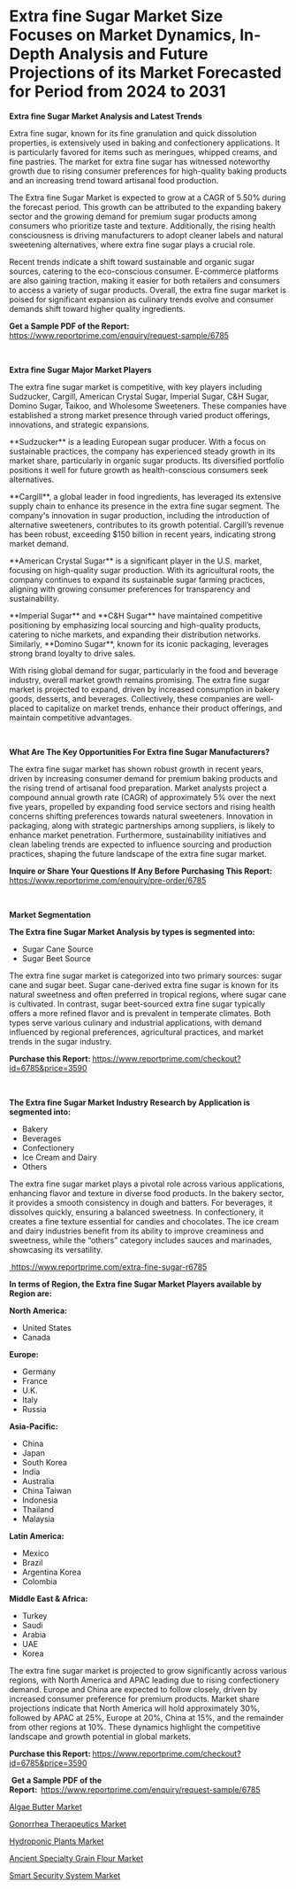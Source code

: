 <p><h1>Extra fine Sugar Market Size Focuses on Market Dynamics, In-Depth Analysis and Future Projections of its Market Forecasted for Period from 2024 to 2031</h1></p><p><strong>Extra fine Sugar Market Analysis and Latest Trends</strong></p>
<p><p>Extra fine sugar, known for its fine granulation and quick dissolution properties, is extensively used in baking and confectionery applications. It is particularly favored for items such as meringues, whipped creams, and fine pastries. The market for extra fine sugar has witnessed noteworthy growth due to rising consumer preferences for high-quality baking products and an increasing trend toward artisanal food production.</p><p>The Extra fine Sugar Market is expected to grow at a CAGR of 5.50% during the forecast period. This growth can be attributed to the expanding bakery sector and the growing demand for premium sugar products among consumers who prioritize taste and texture. Additionally, the rising health consciousness is driving manufacturers to adopt cleaner labels and natural sweetening alternatives, where extra fine sugar plays a crucial role.</p><p>Recent trends indicate a shift toward sustainable and organic sugar sources, catering to the eco-conscious consumer. E-commerce platforms are also gaining traction, making it easier for both retailers and consumers to access a variety of sugar products. Overall, the extra fine sugar market is poised for significant expansion as culinary trends evolve and consumer demands shift toward higher quality ingredients.</p></p>
<p><strong>Get a Sample PDF of the Report:&nbsp;</strong> <a href="https://www.reportprime.com/enquiry/request-sample/6785">https://www.reportprime.com/enquiry/request-sample/6785</a></p>
<p>&nbsp;</p>
<p><strong>Extra fine Sugar Major Market Players</strong></p>
<p><p>The extra fine sugar market is competitive, with key players including Sudzucker, Cargill, American Crystal Sugar, Imperial Sugar, C&H Sugar, Domino Sugar, Taikoo, and Wholesome Sweeteners. These companies have established a strong market presence through varied product offerings, innovations, and strategic expansions.</p><p>**Sudzucker** is a leading European sugar producer. With a focus on sustainable practices, the company has experienced steady growth in its market share, particularly in organic sugar products. Its diversified portfolio positions it well for future growth as health-conscious consumers seek alternatives.</p><p>**Cargill**, a global leader in food ingredients, has leveraged its extensive supply chain to enhance its presence in the extra fine sugar segment. The company's innovation in sugar production, including the introduction of alternative sweeteners, contributes to its growth potential. Cargill’s revenue has been robust, exceeding $150 billion in recent years, indicating strong market demand.</p><p>**American Crystal Sugar** is a significant player in the U.S. market, focusing on high-quality sugar production. With its agricultural roots, the company continues to expand its sustainable sugar farming practices, aligning with growing consumer preferences for transparency and sustainability.</p><p>**Imperial Sugar** and **C&H Sugar** have maintained competitive positioning by emphasizing local sourcing and high-quality products, catering to niche markets, and expanding their distribution networks. Similarly, **Domino Sugar**, known for its iconic packaging, leverages strong brand loyalty to drive sales.</p><p>With rising global demand for sugar, particularly in the food and beverage industry, overall market growth remains promising. The extra fine sugar market is projected to expand, driven by increased consumption in bakery goods, desserts, and beverages. Collectively, these companies are well-placed to capitalize on market trends, enhance their product offerings, and maintain competitive advantages.</p></p>
<p>&nbsp;</p>
<p><strong>What Are The Key Opportunities For Extra fine Sugar Manufacturers?</strong></p>
<p><p>The extra fine sugar market has shown robust growth in recent years, driven by increasing consumer demand for premium baking products and the rising trend of artisanal food preparation. Market analysts project a compound annual growth rate (CAGR) of approximately 5% over the next five years, propelled by expanding food service sectors and rising health concerns shifting preferences towards natural sweeteners. Innovation in packaging, along with strategic partnerships among suppliers, is likely to enhance market penetration. Furthermore, sustainability initiatives and clean labeling trends are expected to influence sourcing and production practices, shaping the future landscape of the extra fine sugar market.</p></p>
<p><strong>Inquire or Share Your Questions If Any Before Purchasing This Report:</strong> <a href="https://www.reportprime.com/enquiry/pre-order/6785">https://www.reportprime.com/enquiry/pre-order/6785</a></p>
<p>&nbsp;</p>
<p><strong>Market Segmentation</strong></p>
<p><strong>The Extra fine Sugar Market Analysis by types is segmented into:</strong></p>
<p><ul><li>Sugar Cane Source</li><li>Sugar Beet Source</li></ul></p>
<p><p>The extra fine sugar market is categorized into two primary sources: sugar cane and sugar beet. Sugar cane-derived extra fine sugar is known for its natural sweetness and often preferred in tropical regions, where sugar cane is cultivated. In contrast, sugar beet-sourced extra fine sugar typically offers a more refined flavor and is prevalent in temperate climates. Both types serve various culinary and industrial applications, with demand influenced by regional preferences, agricultural practices, and market trends in the sugar industry.</p></p>
<p><strong>Purchase this Report:&nbsp;</strong><a href="https://www.reportprime.com/checkout?id=6785&price=3590">https://www.reportprime.com/checkout?id=6785&price=3590</a></p>
<p>&nbsp;</p>
<p><strong>The Extra fine Sugar Market Industry Research by Application is segmented into:</strong></p>
<p><ul><li>Bakery</li><li>Beverages</li><li>Confectionery</li><li>Ice Cream and Dairy</li><li>Others</li></ul></p>
<p><p>The extra fine sugar market plays a pivotal role across various applications, enhancing flavor and texture in diverse food products. In the bakery sector, it provides a smooth consistency in dough and batters. For beverages, it dissolves quickly, ensuring a balanced sweetness. In confectionery, it creates a fine texture essential for candies and chocolates. The ice cream and dairy industries benefit from its ability to improve creaminess and sweetness, while the “others” category includes sauces and marinades, showcasing its versatility.</p></p>
<p><a href="https://www.reportprime.com/extra-fine-sugar-r6785">&nbsp;https://www.reportprime.com/extra-fine-sugar-r6785</a></p>
<p><strong>In terms of Region, the Extra fine Sugar Market Players available by Region are:</strong></p>
<p>
    <p> <strong> North America: </strong>
        <ul>
            <li>United States</li>
            <li>Canada</li>
        </ul>
        </p> 
    <p> <strong> Europe: </strong>
        <ul>
            <li>Germany</li>
            <li>France</li>
            <li>U.K.</li>
            <li>Italy</li>
            <li>Russia</li>
        </ul>
        </p> 
    <p> <strong> Asia-Pacific: </strong>
        <ul>
            <li>China</li>
            <li>Japan</li>
            <li>South Korea</li>
            <li>India</li>
            <li>Australia</li>
            <li>China Taiwan</li>
            <li>Indonesia</li>
            <li>Thailand</li>
            <li>Malaysia</li>
        </ul>
        </p> 
    <p> <strong> Latin America: </strong>
        <ul>
            <li>Mexico</li>
            <li>Brazil</li>
            <li>Argentina Korea</li>
            <li>Colombia</li>
        </ul>
        </p> 
    <p> <strong> Middle East & Africa: </strong>
        <ul>
            <li>Turkey</li>
            <li>Saudi</li>
            <li>Arabia</li>
            <li>UAE</li>
            <li>Korea</li>
        </ul>
    </p>
    </p>
<p><p>The extra fine sugar market is projected to grow significantly across various regions, with North America and APAC leading due to rising confectionery demand. Europe and China are expected to follow closely, driven by increased consumer preference for premium products. Market share projections indicate that North America will hold approximately 30%, followed by APAC at 25%, Europe at 20%, China at 15%, and the remainder from other regions at 10%. These dynamics highlight the competitive landscape and growth potential in global markets.</p></p>
<p><strong>Purchase this Report: </strong><a href="https://www.reportprime.com/checkout?id=6785&price=3590">https://www.reportprime.com/checkout?id=6785&price=3590</a></p>
<p>&nbsp;<strong>Get a Sample PDF of the Report:&nbsp;&nbsp;</strong><a href="https://www.reportprime.com/enquiry/request-sample/6785">https://www.reportprime.com/enquiry/request-sample/6785</a></p>
<p><strong></strong></p>
<p><p><a href="https://github.com/jordond5lezama/Market-Research-Report-List-1/blob/main/algae-butter-market.md">Algae Butter Market</a></p><p><a href="https://www.linkedin.com/pulse/gonorrhea-therapeutics-market-emerging-trends-future-prospects-luebc?trackingId=9eicEG1IThulwcNgsU0YOg%3D%3D">Gonorrhea Therapeutics Market</a></p><p><a href="https://medium.com/@adam.dyer78678/strategic-market-insights-navigating-the-global-hydroponic-plants-market-landscape-2024-2031-a252cc68c5cd">Hydroponic Plants Market</a></p><p><a href="https://github.com/dringals/Market-Research-Report-List-5/blob/main/ancient-specialty-grain-flour-market.md">Ancient Specialty Grain Flour Market</a></p><p><a href="https://medium.com/@alan.ball8990/global-smart-security-system-market-opportunities-and-market-challenges-2024-2031-dae86d8a5560">Smart Security System Market</a></p></p>